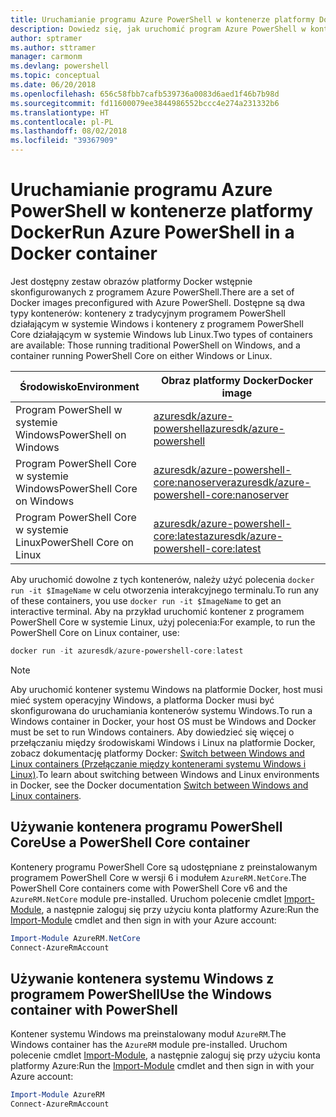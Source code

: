 ```yaml
---
title: Uruchamianie programu Azure PowerShell w kontenerze platformy Docker
description: Dowiedz się, jak uruchomić program Azure PowerShell w kontenerze platformy Docker.
author: sptramer
ms.author: sttramer
manager: carmonm
ms.devlang: powershell
ms.topic: conceptual
ms.date: 06/20/2018
ms.openlocfilehash: 656c58fbb7cafb539736a0083d6aed1f46b7b98d
ms.sourcegitcommit: fd11600079ee3844986552bccc4e274a231332b6
ms.translationtype: HT
ms.contentlocale: pl-PL
ms.lasthandoff: 08/02/2018
ms.locfileid: "39367909"
---
```

# <a name="run-azure-powershell-in-a-docker-container"></a><span data-ttu-id="a4bae-103">Uruchamianie programu Azure PowerShell w kontenerze platformy Docker</span><span class="sxs-lookup"><span data-stu-id="a4bae-103">Run Azure PowerShell in a Docker container</span></span>

<span data-ttu-id="a4bae-104">Jest dostępny zestaw obrazów platformy Docker wstępnie skonfigurowanych z programem Azure PowerShell.</span><span class="sxs-lookup"><span data-stu-id="a4bae-104">There are a set of Docker images preconfigured with Azure PowerShell.</span></span> <span data-ttu-id="a4bae-105">Dostępne są dwa typy kontenerów: kontenery z tradycyjnym programem PowerShell działającym w systemie Windows i kontenery z programem PowerShell Core działającym w systemie Windows lub Linux.</span><span class="sxs-lookup"><span data-stu-id="a4bae-105">Two types of containers are available: Those running traditional PowerShell on Windows, and a container running PowerShell Core on either Windows or Linux.</span></span>

| <span data-ttu-id="a4bae-106">Środowisko</span><span class="sxs-lookup"><span data-stu-id="a4bae-106">Environment</span></span> | <span data-ttu-id="a4bae-107">Obraz platformy Docker</span><span class="sxs-lookup"><span data-stu-id="a4bae-107">Docker image</span></span> |
|-------------|--------------|
| <span data-ttu-id="a4bae-108">Program PowerShell w systemie Windows</span><span class="sxs-lookup"><span data-stu-id="a4bae-108">PowerShell on Windows</span></span> | [<span data-ttu-id="a4bae-109">azuresdk/azure-powershell</span><span class="sxs-lookup"><span data-stu-id="a4bae-109">azuresdk/azure-powershell</span></span>](https://hub.docker.com/r/azuresdk/azure-powershell/) |
| <span data-ttu-id="a4bae-110">Program PowerShell Core w systemie Windows</span><span class="sxs-lookup"><span data-stu-id="a4bae-110">PowerShell Core on Windows</span></span> | [<span data-ttu-id="a4bae-111">azuresdk/azure-powershell-core:nanoserver</span><span class="sxs-lookup"><span data-stu-id="a4bae-111">azuresdk/azure-powershell-core:nanoserver</span></span>](https://hub.docker.com/r/azuresdk/azure-powershell-core/) |
| <span data-ttu-id="a4bae-112">Program PowerShell Core w systemie Linux</span><span class="sxs-lookup"><span data-stu-id="a4bae-112">PowerShell Core on Linux</span></span> | [<span data-ttu-id="a4bae-113">azuresdk/azure-powershell-core:latest</span><span class="sxs-lookup"><span data-stu-id="a4bae-113">azuresdk/azure-powershell-core:latest</span></span>](https://hub.docker.com/r/azuresdk/azure-powershell-core/) |

<span data-ttu-id="a4bae-114">Aby uruchomić dowolne z tych kontenerów, należy użyć polecenia `docker run -it $ImageName` w celu otworzenia interakcyjnego terminalu.</span><span class="sxs-lookup"><span data-stu-id="a4bae-114">To run any of these containers, you use `docker run -it $ImageName` to get an interactive terminal.</span></span> <span data-ttu-id="a4bae-115">Aby na przykład uruchomić kontener z programem PowerShell Core w systemie Linux, użyj polecenia:</span><span class="sxs-lookup"><span data-stu-id="a4bae-115">For example, to run the PowerShell Core on Linux container, use:</span></span>

```powershell
docker run -it azuresdk/azure-powershell-core:latest
```

> [!NOTE]
> <span data-ttu-id="a4bae-116">Aby uruchomić kontener systemu Windows na platformie Docker, host musi mieć system operacyjny Windows, a platforma Docker musi być skonfigurowana do uruchamiania kontenerów systemu Windows.</span><span class="sxs-lookup"><span data-stu-id="a4bae-116">To run a Windows container in Docker, your host OS must be Windows and Docker must be set to run Windows containers.</span></span> <span data-ttu-id="a4bae-117">Aby dowiedzieć się więcej o przełączaniu między środowiskami Windows i Linux na platformie Docker, zobacz dokumentację platformy Docker: [Switch between Windows and Linux containers (Przełączanie między kontenerami systemu Windows i Linux)](https://docs.docker.com/docker-for-windows/#switch-between-windows-and-linux-containers).</span><span class="sxs-lookup"><span data-stu-id="a4bae-117">To learn about switching between Windows and Linux environments in Docker, see the Docker documentation [Switch between Windows and Linux containers](https://docs.docker.com/docker-for-windows/#switch-between-windows-and-linux-containers).</span></span>

## <a name="use-a-powershell-core-container"></a><span data-ttu-id="a4bae-118">Używanie kontenera programu PowerShell Core</span><span class="sxs-lookup"><span data-stu-id="a4bae-118">Use a PowerShell Core container</span></span>

<span data-ttu-id="a4bae-119">Kontenery programu PowerShell Core są udostępniane z preinstalowanym programem PowerShell Core w wersji 6 i modułem `AzureRM.NetCore`.</span><span class="sxs-lookup"><span data-stu-id="a4bae-119">The PowerShell Core containers come with PowerShell Core v6 and the `AzureRM.NetCore` module pre-installed.</span></span> <span data-ttu-id="a4bae-120">Uruchom polecenie cmdlet [Import-Module](/powershell/module/microsoft.powershell.core/import-module), a następnie zaloguj się przy użyciu konta platformy Azure:</span><span class="sxs-lookup"><span data-stu-id="a4bae-120">Run the [Import-Module](/powershell/module/microsoft.powershell.core/import-module) cmdlet and then sign in with your Azure account:</span></span>

```powershell
Import-Module AzureRM.NetCore
Connect-AzureRmAccount
```

## <a name="use-the-windows-container-with-powershell"></a><span data-ttu-id="a4bae-121">Używanie kontenera systemu Windows z programem PowerShell</span><span class="sxs-lookup"><span data-stu-id="a4bae-121">Use the Windows container with PowerShell</span></span>

<span data-ttu-id="a4bae-122">Kontener systemu Windows ma preinstalowany moduł `AzureRM`.</span><span class="sxs-lookup"><span data-stu-id="a4bae-122">The Windows container has the `AzureRM` module pre-installed.</span></span> <span data-ttu-id="a4bae-123">Uruchom polecenie cmdlet [Import-Module](/powershell/module/microsoft.powershell.core/import-module), a następnie zaloguj się przy użyciu konta platformy Azure:</span><span class="sxs-lookup"><span data-stu-id="a4bae-123">Run the [Import-Module](/powershell/module/microsoft.powershell.core/import-module) cmdlet and then sign in with your Azure account:</span></span>

```powershell
Import-Module AzureRM
Connect-AzureRmAccount
```